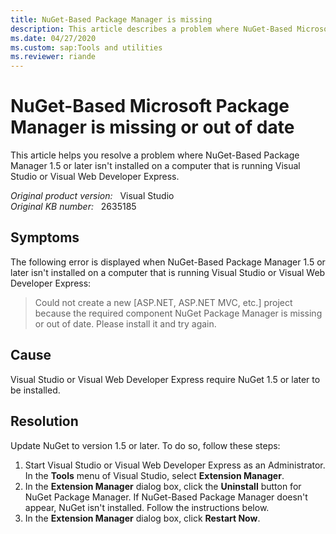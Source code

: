 ```yaml
---
title: NuGet-Based Package Manager is missing
description: This article describes a problem where NuGet-Based Microsoft Package Manager 1.5 or later isn't installed on a computer, and provides a resolution.
ms.date: 04/27/2020
ms.custom: sap:Tools and utilities
ms.reviewer: riande
---
```

# NuGet-Based Microsoft Package Manager is missing or out of date

This article helps you resolve a problem where NuGet-Based Package Manager 1.5 or later isn't installed on a computer that is running Visual Studio or Visual Web Developer Express.

_Original product version:_ &nbsp; Visual Studio  
_Original KB number:_ &nbsp; 2635185

## Symptoms

The following error is displayed when NuGet-Based Package Manager 1.5 or later isn't installed on a computer that is running Visual Studio or Visual Web Developer Express:

> Could not create a new [ASP.NET, ASP.NET MVC, etc.] project because the required component NuGet Package Manager is missing or out of date. Please install it and try again.

## Cause

Visual Studio or Visual Web Developer Express require NuGet 1.5 or later to be installed.

## Resolution

Update NuGet to version 1.5 or later. To do so, follow these steps:

1. Start Visual Studio or Visual Web Developer Express as an Administrator. In the **Tools** menu of Visual Studio, select **Extension Manager**.
2. In the **Extension Manager** dialog box, click the **Uninstall** button for NuGet Package Manager. If NuGet-Based Package Manager doesn't appear, NuGet isn't installed. Follow the instructions below.
3. In the **Extension Manager** dialog box, click **Restart Now**.

